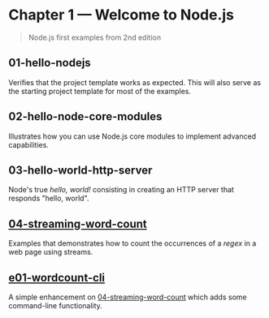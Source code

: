 # Chapter 1 &mdash; Welcome to Node.js
> Node.js first examples from 2nd edition

## 01-hello-nodejs
Verifies that the project template works as expected. This will also serve as the starting project template for most of the examples.

## 02-hello-node-core-modules
Illustrates how you can use Node.js core modules to implement advanced capabilities.

## 03-hello-world-http-server
Node's true *hello, world!* consisting in creating an HTTP server that responds "hello, world".

## [04-streaming-word-count](./04-streaming-word-count/)
Examples that demonstrates how to count the occurrences of a *regex* in a web page using streams.

## [e01-wordcount-cli](./e01-wordcount-cli/)
A simple enhancement on [04-streaming-word-count](./04-streaming-word-count/) which adds some command-line functionality.

